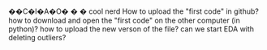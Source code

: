 ��C�I�A�O�
�
�
cool
nerd
How to upload the "first code" in github?
how to download and open the "first code" on the other computer (in python)?
how to upload the new verson of the file?
can we start EDA with deleting outliers?
